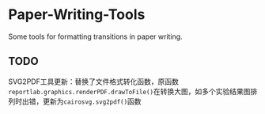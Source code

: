 # Paper-Writing-Tools
Some tools for formatting transitions in paper writing.


## TODO
SVG2PDF工具更新：替换了文件格式转化函数，原函数`reportlab.graphics.renderPDF.drawToFile()`在转换大图，如多个实验结果图排列时出错，更新为`cairosvg.svg2pdf()`函数
